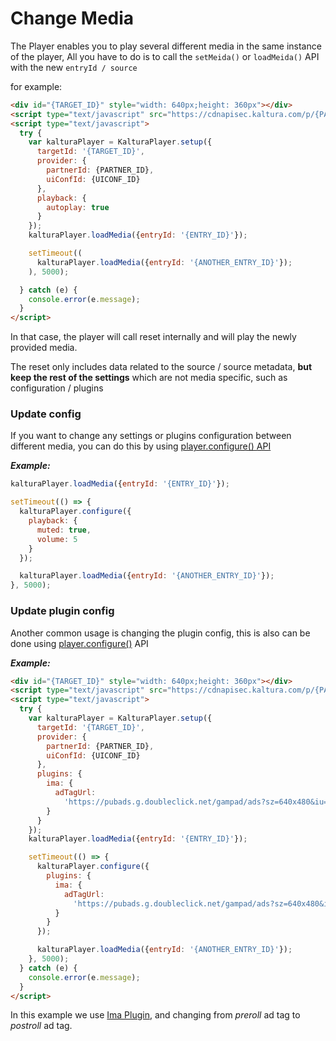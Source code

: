 # Change Media

The Player enables you to play several different media in the same instance of the player,
All you have to do is to call the `setMeida()` or `loadMeida()` API with the new `entryId / source`

for example:

```html
<div id="{TARGET_ID}" style="width: 640px;height: 360px"></div>
<script type="text/javascript" src="https://cdnapisec.kaltura.com/p/{PARTNER_ID}/embedPlaykitJs/uiconf_id/{UICONF_ID}"></script>
<script type="text/javascript">
  try {
    var kalturaPlayer = KalturaPlayer.setup({
      targetId: '{TARGET_ID}',
      provider: {
        partnerId: {PARTNER_ID},
        uiConfId: {UICONF_ID}
      },
      playback: {
        autoplay: true
      }
    });
    kalturaPlayer.loadMedia({entryId: '{ENTRY_ID}'});

    setTimeout((
      kalturaPlayer.loadMedia({entryId: '{ANOTHER_ENTRY_ID}'});
    ), 5000);

  } catch (e) {
    console.error(e.message);
  }
</script>
```

In that case, the player will call reset internally and will play the newly provided media.

The reset only includes data related to the source / source metadata, **but keep the rest of the settings** which are not media specific, such as configuration / plugins

### Update config

If you want to change any settings or plugins configuration between different media, you can do this by using [player.configure() API](https://github.com/kaltura/kaltura-player-js/blob/master/docs/api.md#configure-1)

_**Example:**_

```js
kalturaPlayer.loadMedia({entryId: '{ENTRY_ID}'});

setTimeout(() => {
  kalturaPlayer.configure({
    playback: {
      muted: true,
      volume: 5
    }
  });

  kalturaPlayer.loadMedia({entryId: '{ANOTHER_ENTRY_ID}'});
}, 5000);
```

### Update plugin config

Another common usage is changing the plugin config, this is also can be done using [player.configure()](https://github.com/kaltura/kaltura-player-js/blob/master/docs/api.md#configure-1) API

_**Example:**_

```html
<div id="{TARGET_ID}" style="width: 640px;height: 360px"></div>
<script type="text/javascript" src="https://cdnapisec.kaltura.com/p/{PARTNER_ID}/embedPlaykitJs/uiconf_id/{UICONF_ID}"></script>
<script type="text/javascript">
  try {
    var kalturaPlayer = KalturaPlayer.setup({
      targetId: '{TARGET_ID}',
      provider: {
        partnerId: {PARTNER_ID},
        uiConfId: {UICONF_ID}
      },
      plugins: {
        ima: {
          adTagUrl:
            'https://pubads.g.doubleclick.net/gampad/ads?sz=640x480&iu=/124319096/external/single_ad_samples&ciu_szs=300x250&impl=s&gdfp_req=1&env=vp&output=xml_vast2&unviewed_position_start=1&cust_params=sample_ct%3Dlinear&correlator=[timestamp]'
        }
      }
    });
    kalturaPlayer.loadMedia({entryId: '{ENTRY_ID}'});

    setTimeout(() => {
      kalturaPlayer.configure({
        plugins: {
          ima: {
            adTagUrl:
              'https://pubads.g.doubleclick.net/gampad/ads?sz=640x480&iu=/124319096/external/ad_rule_samples&ciu_szs=300x250&ad_rule=1&impl=s&gdfp_req=1&env=vp&output=xml_vmap1&unviewed_position_start=1&cust_params=sample_ar%3Dpostonly&cmsid=496&vid=short_onecue&correlator=[timestamp]'
          }
        }
      });

      kalturaPlayer.loadMedia({entryId: '{ANOTHER_ENTRY_ID}'});
    }, 5000);
  } catch (e) {
    console.error(e.message);
  }
</script>
```

In this example we use [Ima Plugin](https://github.com/kaltura/playkit-js-ima), and changing from _preroll_ ad tag to _postroll_ ad tag.
